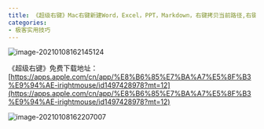 ```yaml
---
title: 《超级右键》Mac右键新建Word，Excel，PPT，Markdown，右键拷贝当前路径,右键从当前路径进入终端
categories:
- 极客实用技巧
---
```




![image-20210108162145124](https://cdn.fangyuanxiaozhan.com/assets/1694243212587RGtp467B.png)





《超级右键》免费下载地址：[https://apps.apple.com/cn/app/%E8%B6%85%E7%BA%A7%E5%8F%B3%E9%94%AE-irightmouse/id1497428978?mt=12](https://apps.apple.com/cn/app/%E8%B6%85%E7%BA%A7%E5%8F%B3%E9%94%AE-irightmouse/id1497428978?mt=12)

![image-20210108162207007](https://cdn.fangyuanxiaozhan.com/assets/1694243218261xmMxeT2i.png)